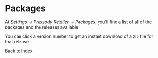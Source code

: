 # Packages

At _Settings &rarr; Pressody Retailer &rarr; Packages_, you'll find a list of all of the packages and the releases available:

You can click a version number to get an instant download of a zip file for that release.

[Back to Index](index.md)
